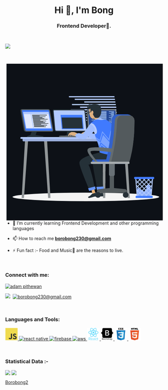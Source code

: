 <h1 align="center">Hi 👋, I'm Bong</h1>
<h3 align="center">Frontend Developer🌟.</h3>

<br>

<p align="left"> <img src="https://hits.seeyoufarm.com/api/count/incr/badge.svg?url=https%3A%2F%2Fgithub.com%2Fborobong2&count_bg=%231A9DD1&title_bg=%23A4A4A4&icon=&icon_color=%23E7E7E7&title=Profile+views&edge_flat=true"/>
  </p>

<br>

<p><img align="right" src="https://github.com/borobong2/borobong2/blob/main/animation_500_kxa883sd.gif" alt="adam-pw" /></p>


- 🌱 I’m currently learning Frontend Development and other programming languages

- 📫 How to reach me **borobong230@gmail.com**

- ⚡ Fun fact :- Food and Music🎵 are the reasons to live.

<br>

<h3 align="left">Connect with me:</h3>
<p align="left">
  <a href="https://www.linkedin.com/in/sangbong-lee-742713214//" target="blank"><img align="center"
      src="https://raw.githubusercontent.com/rahuldkjain/github-profile-readme-generator/master/src/images/icons/Social/linked-in-alt.svg"
      alt="adam pithewan" height="30" width="40" /></a>
<!--   <a href="https://www.instagram.com/borobong2/" target="blank"><img align="center"
      src="https://raw.githubusercontent.com/rahuldkjain/github-profile-readme-generator/master/src/images/icons/Social/instagram.svg"
      alt="_._.adam._" height="30" width="40" /></a> -->

  <a href="https://borobong230.tistory.com/"><img src="https://img.shields.io/badge/tistory-000?style=for-the-badge&logoColor=fff"></a>&nbsp;
[![borobong230@gmail.com](https://img.shields.io/badge/Gmail-EA4335?style=for-the-badge&logo=Gmail&logoColor=white&link=mailto:borobong230@gmail.com)](mailto:sytkfkd96@gmail.com)
<!--   [![enoughanswer@naver.com](https://img.shields.io/badge/Naver-03C75A?style=for-the-badge&logo=Naver&logoColor=white&link=mailto:enoughanswer@naver.com)](mailto:ddullu_s@naver.com) -->
</p>

<br>

<h3 align="left">Languages and Tools:</h3>
<p align="left">  
  <!--   js    -->
  <a href="https://developer.mozilla.org/en-US/docs/Web/JavaScript" target="_blank"
    rel="noreferrer"> 
     <img
      src="https://raw.githubusercontent.com/devicons/devicon/master/icons/javascript/javascript-original.svg"
      alt="javascript" width="40" height="40" />
  </a>
  <!--  react-native-->
  <a href="https://reactnative.dev/" target="_blank" rel="noreferrer"> <img
      src="https://cdn.worldvectorlogo.com/logos/react-native-1.svg"
      alt="react native" width="40" height="40" /> 
  </a>
  <!--  firebase -->
  <a href="https://firebase.google.com/docs?hl=en" target="_blank" rel="noreferrer"> <img
      src="https://user-images.githubusercontent.com/69666944/214493548-e25829bd-243c-4a8c-9edd-27b4eba77007.svg"
      alt="firebase" width="40" height="40" /> 
  </a>
  <!--  aws-->
  <a href="https://docs.aws.amazon.com/" target="_blank" rel="noreferrer"> <img
      src="https://1000logos.net/wp-content/uploads/2016/10/Amazon-logo-meaning-500x250.jpg"
      alt="aws" width="40" height="40" /> 
  </a>
  <!--   react    -->
   <a href="https://reactjs.org/" target="_blank" rel="noreferrer"> 
     <img
      src="https://raw.githubusercontent.com/devicons/devicon/master/icons/react/react-original-wordmark.svg"
      alt="react" width="40" height="40" /> 
  </a> 
  <a href="https://getbootstrap.com" target="_blank" rel="noreferrer">
    <img src="https://raw.githubusercontent.com/devicons/devicon/master/icons/bootstrap/bootstrap-plain-wordmark.svg"
      alt="bootstrap" width="40" height="40" /> </a> 
<!--  css  -->
  <a href="https://www.w3schools.com/css/" target="_blank"
    rel="noreferrer"> <img
      src="https://raw.githubusercontent.com/devicons/devicon/master/icons/css3/css3-original-wordmark.svg" alt="css3"
      width="40" height="40" /> </a> 
<!--  html  -->
  <a href="https://developer.mozilla.org/ko/docs/Web/HTML" target="_blank" rel="noreferrer"> <img
      src="https://raw.githubusercontent.com/devicons/devicon/master/icons/html5/html5-original-wordmark.svg"
      alt="html5" width="40" height="40" /> 
  </a>
<!--   <a href="https://sass-lang.com" target="_blank" rel="noreferrer"> <img
      src="https://raw.githubusercontent.com/devicons/devicon/master/icons/sass/sass-original.svg" alt="sass" width="40"
      height="40" /> </a>  -->
  </p>

<br>

<h3>Statistical Data :-</h3>
<div align="left">
  <img width="450em" src="https://github-readme-stats.vercel.app/api?username=borobong2&show_icons=true&theme=tokyonight&count_private=true&hide_border=true" align="center" /> 
  <img width="450em" src="https://github-readme-stats.vercel.app/api/top-langs/?username=borobong2&hide_border=true&theme=tokyonight&layout=compact" align="center" />

</div>



[Borobong2](https://github.com/borobong2)
